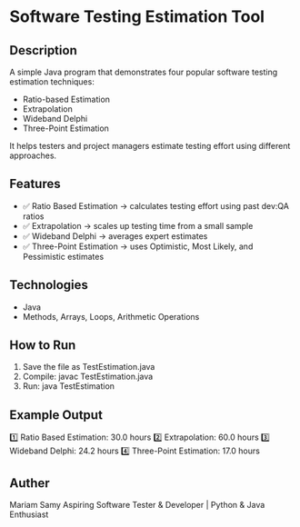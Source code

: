 # Software Testing Estimation Tool

## Description
A simple Java program that demonstrates four popular software testing estimation techniques:
- Ratio-based Estimation
- Extrapolation
- Wideband Delphi
- Three-Point Estimation

It helps testers and project managers estimate testing effort using different approaches.

## Features
- ✅ Ratio Based Estimation → calculates testing effort using past dev:QA ratios
- ✅ Extrapolation → scales up testing time from a small sample
- ✅ Wideband Delphi → averages expert estimates
- ✅ Three-Point Estimation → uses Optimistic, Most Likely, and Pessimistic estimates

## Technologies
- Java
- Methods, Arrays, Loops, Arithmetic Operations

## How to Run
1. Save the file as TestEstimation.java
2. Compile: javac TestEstimation.java
3. Run: java TestEstimation

## Example Output
1️⃣ Ratio Based Estimation: 30.0 hours
2️⃣ Extrapolation: 60.0 hours
3️⃣ Wideband Delphi: 24.2 hours
4️⃣ Three-Point Estimation: 17.0 hours

## Auther
Mariam Samy
Aspiring Software Tester & Developer | Python & Java Enthusiast

